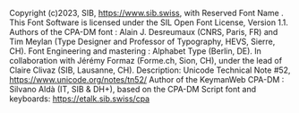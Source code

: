 Copyright (c)2023, SIB, https://www.sib.swiss, with Reserved Font Name <CPA-DM>.
This Font Software is licensed under the SIL Open Font License, Version 1.1.
Authors of the CPA-DM font :  Alain J. Desreumaux (CNRS, Paris, FR) and Tim Meylan (Type Designer and Professor of Typography, HEVS, Sierre, CH). Font Engineering and mastering : Alphabet Type (Berlin, DE). In collaboration with Jérémy Formaz (Forme.ch, Sion, CH), under the lead of Claire Clivaz (SIB, Lausanne, CH). Description: Unicode Technical Note #52, https://www.unicode.org/notes/tn52/
Author of the KeymanWeb CPA-DM : Silvano Aldà (IT, SIB & DH+), based on the CPA-DM Script font and keyboards: https://etalk.sib.swiss/cpa 
